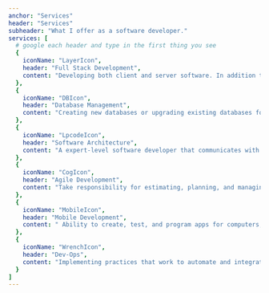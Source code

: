 ```yaml
---
anchor: "Services"
header: "Services"
subheader: "What I offer as a software developer."
services: [
  # google each header and type in the first thing you see
  {
    iconName: "LayerIcon",
    header: "Full Stack Development",
    content: "Developing both client and server software. In addition to mastering HTML and CSS, highly skilled in frameworks and languages for: Programming browsers  (JavaScript, jQuery, & Vue) & Programming servers (like using PHP/Laravel, Python/Django, & Node/Express)"
  },
  {
    iconName: "DBIcon",
    header: "Database Management",
    content: "Creating new databases or upgrading existing databases for large or small companies. Perform maintenance on databases by organizing, storing and retrieving data. Checking data accessibility and troubleshoot problems with new systems as needed."
  },
  {
    iconName: "LpcodeIcon",
    header: "Software Architecture",
    content: "A expert-level software developer that communicates with businesses and clients to implment design patterns and execute solutions and can collaborate with a team of software engineers."
  },
  {
    iconName: "CogIcon",
    header: "Agile Development",
    content: "Take responsibility for estimating, planning, and managing all of required tasks and reporting on progress. Offering excellent project management a smaller scale."
  },
  {
    iconName: "MobileIcon",
    header: "Mobile Development",
    content: " Ability to create, test, and program apps for computers, mobile phones, and tablets. Developing mobile apps that can be used on multiple  platforms with using Dart/Flutter or React Native therefore decreasing costs and increase the speed at which apps are developed. "
  },
  {
    iconName: "WrenchIcon",
    header: "Dev-Ops",
    content: "Implementing practices that work to automate and integrate the processes between software development and IT teams, so software can be built, tested, and released faster and more reliably."
  }
]
---
```

